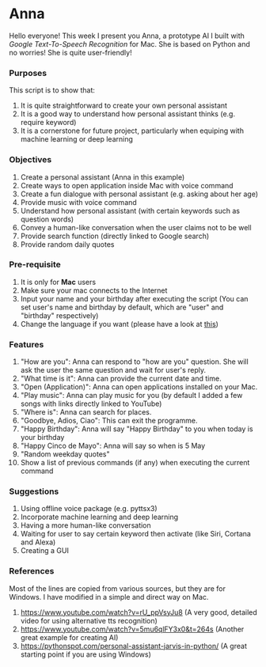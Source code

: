 # Anna

Hello everyone! This week I present you Anna, a prototype AI I built with *Google Text-To-Speech Recognition* for Mac. She is based on Python and no worries! She is quite user-friendly! 

### Purposes
This script is to show that:
1. It is quite straightforward to create your own personal assistant
1. It is a good way to understand how personal assistant thinks (e.g. require keyword)
1. It is a cornerstone for future project, particularly when equiping with machine learning or deep learning

### Objectives
1. Create a personal assistant (Anna in this example)
1. Create ways to open application inside Mac with voice command
1. Create a fun dialogue with personal assistant (e.g. asking about her age)
1. Provide music with voice command
1. Understand how personal assistant (with certain keywords such as question words)
1. Convey a human-like conversation when the user claims not to be well
1. Provide search function (directly linked to Google search)
1. Provide random daily quotes

### Pre-requisite
1. It is only for **Mac** users
1. Make sure your mac connects to the Internet
1. Input your name and your birthday after executing the script (You can set user's name and birthday by default, which are "user" and "birthday" respectively)
1. Change the language if you want (please have a look at [this](https://github.com/pndurette/gTTS/issues/31))

### Features
1. "How are you": Anna can respond to "how are you" question. She will ask the user the same question and wait for user's reply.
1. "What time is it": Anna can provide the current date and time.
1. "Open (Application)": Anna can open applications installed on your Mac.
1. "Play music": Anna can play music for you (by default I added a few songs with links directly linked to YouTube)
1. "Where is": Anna can search for places.
1. "Goodbye, Adios, Ciao": This can exit the programme.
1. "Happy Birthday": Anna will say "Happy Birthday" to you when today is your birthday
1. "Happy Cinco de Mayo": Anna will say so when is 5 May
1. "Random weekday quotes"
1. Show a list of previous commands (if any) when executing the current command

### Suggestions
1. Using offline voice package (e.g. pyttsx3)
1. Incorporate machine learning and deep learning
1. Having a more human-like conversation
1. Waiting for user to say certain keyword then activate (like Siri, Cortana and Alexa)
1. Creating a GUI

### References
Most of the lines are copied from various sources, but they are for Windows. I have modified in a simple and direct way on Mac.

1. https://www.youtube.com/watch?v=rU_ppVsyJu8 (A very good, detailed video for using alternative tts recognition)
2. https://www.youtube.com/watch?v=5mu6qlFY3x0&t=264s (Another great example for creating AI)
3. https://pythonspot.com/personal-assistant-jarvis-in-python/ (A great starting point if you are using Windows)

